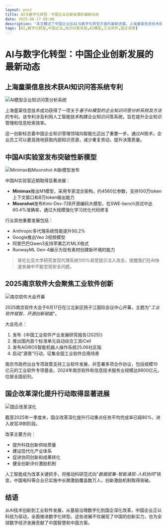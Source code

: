 ```yaml
---
layout: post
title: AI与数字化转型：中国企业创新发展的最新动态
date: 2025-06-17 09:00
description: "本文概述了中国企业在AI与数字化转型方面的最新进展。上海童渠信息技术获得AI知识问答系统专利，提升企业知识管理效率。中国AI实验室发布突破性新模型，如Minimax的M1模型和Moonshot的Kimi-Dev-72B开源编码大模型。2025南京软件大会聚焦工业软件创新，发布多项重要报告和工具。国企改革深化提升行动取得显著进展，AI成为改革关键抓手。这些进展展示了中国在科技创新和数字化转型方面的实力。"
tags: [AI,数字化转型,中国企业,知识问答系统,AI模型,工业软件,国企改革]
---
```


# AI与数字化转型：中国企业创新发展的最新动态

## 上海童渠信息技术获AI知识问答系统专利

![AI模型企业知识问答分析系统](https://s.coze.cn/t/tYKLfdMBN_g/ "AI模型企业知识问答分析系统")

上海童渠信息技术成功获得了一项关于*基于AI模型的企业知识问答分析系统及方法*的专利。该专利涉及利用人工智能技术构建企业知识问答系统，旨在提升企业知识管理和信息检索效率。

这一创新标志着中国企业知识管理领域向智能化迈出了重要一步。通过AI技术，企业员工可以更高效地获取内部知识资源，减少重复劳动，提升决策质量。

## 中国AI实验室发布突破性新模型

![Minimax和Moonshot AI新模型发布](https://s.coze.cn/t/yEX9I6L_j3s/ "Minimax和Moonshot AI新模型发布")

中国AI实验室近期取得显著进展：
- **Minimax**推出M1模型，采用专家混合架构，约4560亿参数，支持100万token上下文窗口和8万token输出能力
- **Moonshot**发布Kimi-Dev-72B开源编码大模型，在SWE-bench测试中达60.4%准确率，通过大规模强化学习优化代码修复

行业其他重要发展包括：
- Anthropic多代理系统性能提升90.2%
- Google推出Veo 3视频模型
- 阿里巴巴Qwen3支持苹果芯片MLX格式
- RunwayML Gen-4展示为现有素材创建新环境的能力

> 哥伦比亚大学研究发现代理系统100%易受提示注入攻击，提醒我们在AI快速发展中不能忽视安全问题。

## 2025南京软件大会聚焦工业软件创新

![南京软件大会开幕](https://s.coze.cn/t/WWx3_9W8NIg/ "南京软件大会开幕")

2025南京软件大会于6月17日在江北新区扬子江国际会议中心开幕，主题为"*工业软件赋智，开源创新赋能*"。

大会亮点：
1. 发布《中国工业软件产业发展研究报告(2025)》
2. 推出国内首个标准单元自动综合工具iCell
3. 发布AGIROS智能机器人操作系统25.06社区版
4. 启动"源景"行动，征集全国工业软件应用场景

南京市政府出台专项政策支持工业软件发展，并签署多项合作协议，包括规模10亿元的工业软件专项基金。2024年南京软件和信息技术服务业规模达8600亿元，位居全国前列。

## 国企改革深化提升行动取得显著进展

![国企改革深化](https://s.coze.cn/t/ulNWpRH-SGk/ "国企改革深化")

截至2025年一季度末，国企改革深化提升行动重点任务平均完成率已超80%，进入收官冲刺阶段。

改革主要方向：
- 提升科技创新供给质量
- 建设现代化产业体系
- 促进协同创新和成果转化
- 健全创新评价激励机制

人工智能成为改革关键抓手，将推动科研范式向"*数据密集-智能涌现-人机协同*"转变。中国电科等企业已实施中长期激励覆盖数万人，创新激励机制取得突破。

## 结语

从AI技术创新到工业软件发展，从基层治理数字化到国企深化改革，中国企业正以科技为驱动，全面推进数字化转型。这些进展不仅展现了中国的创新实力，也为全球数字经济发展贡献了中国智慧和中国方案。

